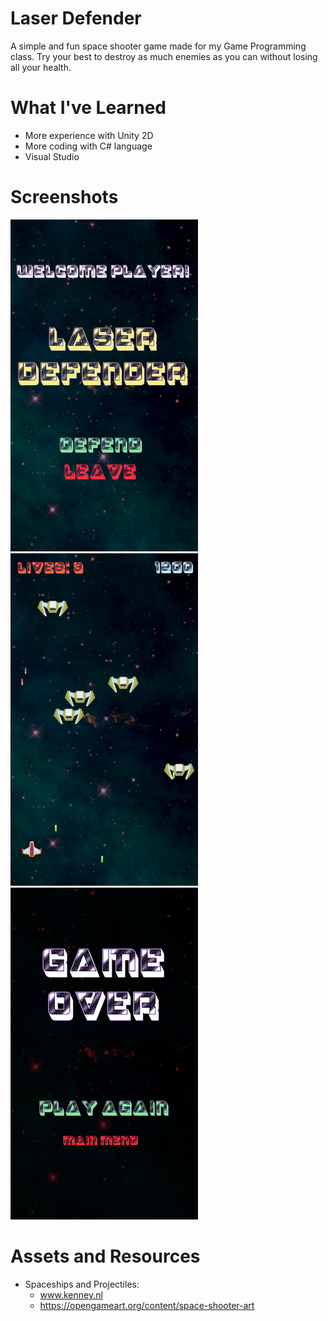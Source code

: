# Laser Defender
A simple and fun space shooter game made for my Game Programming class. Try your best to destroy as much enemies as you can without losing all your health.

# What I've Learned
- More experience with Unity 2D
- More coding with C# language
- Visual Studio

# Screenshots

<img src = "https://github.com/Onionie/LaserDefender/blob/main/Screenshots/MainMenu.PNG" width = "300"> 
<img src = "https://github.com/Onionie/LaserDefender/blob/main/Screenshots/inGame.PNG" width = "300"> 
<img src = "https://github.com/Onionie/LaserDefender/blob/main/Screenshots/GameOver.PNG" width = "300">

# Assets and Resources
- Spaceships and Projectiles:
  - www.kenney.nl
  - https://opengameart.org/content/space-shooter-art
